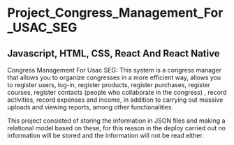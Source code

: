 # Project_Congress_Management_For_USAC_SEG

## Javascript, HTML, CSS, React And React Native

Congress Management For Usac SEG: This system is a congress manager that allows you to organize congresses in a more efficient way, allows you to register users, log-in, register products, register purchases, register courses, register contacts (people who collaborate in the congress) , record activities, record expenses and income, in addition to carrying out massive uploads and viewing reports, among other functionalities.

This project consisted of storing the information in JSON files and making a relational model based on these, for this reason in the deploy carried out no information will be stored and the information will not be read either.
